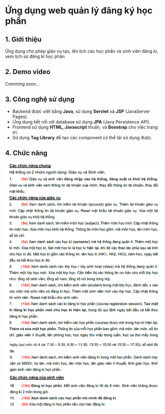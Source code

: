 # Ứng dụng web quản lý đăng ký học phần
## 1. Giới thiệu
Ứng dụng cho phép giáo vụ tạo, lên lịch các học phần và sinh viên đăng kí, xem lịch sử đăng kí học phần
## 2. Demo video
Comming soon...
## 3. Công nghệ sử dụng
- Backend được viết bằng **Java**, sử dụng **Servlet** và **JSP** (JavaServer Pages).
- Ứng dụng kết nối với database sử dụng **JPA** (Java Persistence API).
- Frontend sử dụng **HTML, Javascript** thuần, và **Boostrap** cho việc trang trí.
- Sử dụng **Tag Library** để tạo các component có thể tái sử dụng được.
## 4. Chức năng
![alt text](https://github.com/vuongnhattin/CourseRegistrationServlet/blob/master/readme-images/Screenshot%202024-10-17%20145243.png)
![alt text](https://github.com/vuongnhattin/CourseRegistrationServlet/blob/master/readme-images/Screenshot%202024-10-17%20145249.png)

